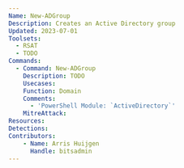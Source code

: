 ```yaml
---
Name: New-ADGroup
Description: Creates an Active Directory group
Updated: 2023-07-01
Toolsets:
  - RSAT
  - TODO
Commands:
  - Command: New-ADGroup
    Description: TODO
    Usecases:
    Function: Domain
    Comments:
      - 'PowerShell Module: `ActiveDirectory`'
    MitreAttack:
Resources:
Detections:
Contributors:
    - Name: Arris Huijgen
      Handle: bitsadmin
---
```

